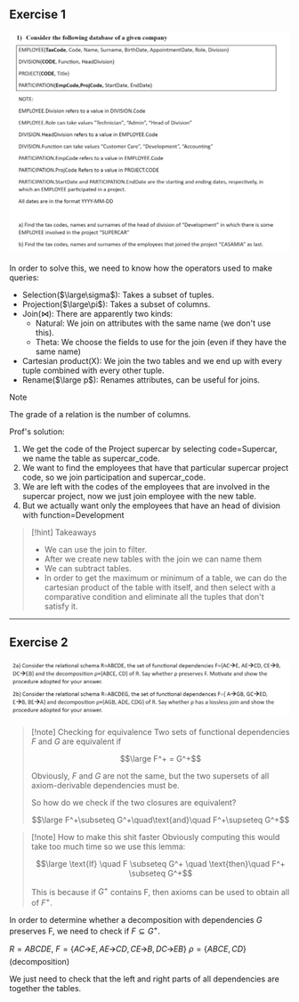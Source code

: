 ## Exercise 1

![](../z_images/Pasted%20image%2020230824105209.png)

In order to solve this, we need to know how the operators used to make queries:
- Selection($\large\sigma$): Takes a subset of tuples.
- Projection($\large\pi$): Takes a subset of columns.
- Join($\Join$): There are apparently two kinds:
	- Natural: We join on attributes with the same name (we don't use this).
	- Theta: We choose the fields to use for the join (even if they have the same name)
- Cartesian product(X): We join the two tables and we end up with every tuple combined with every other tuple. 
- Rename($\large p$): Renames attributes, can be useful for joins.

> [!note]
> The grade of a relation is the number of columns.


Prof's solution:
1) We get the code of the Project supercar by selecting code=Supercar, we name the table as supercar_code.
2) We want to find the employees that have that particular supercar project code, so we join participation and supercar_code.
3) We are left with the codes of the employees that are involved in the supercar project, now we just join employee with the new table.
4) But we actually want only the employees that have an head of division with function=Development 


> [!hint] Takeaways
> - We can use the join to filter.
> - After we create new tables with the join we can name them
> - We can subtract tables.
> - In order to get the maximum or minimum of a table, we can do the cartesian product of the table with itself, and then select with a comparative condition and eliminate all the tuples that don't satisfy it.

---

## Exercise 2

![](../z_images/Pasted%20image%2020230825180314.png)

> [!note] Checking for equivalence
> Two sets of functional dependencies $F$ and $G$ are equivalent if
> 
> $$\large F^+ = G^+$$
> 
> Obviously, $F$ and $G$ are not the same, but the two supersets of all axiom-derivable dependencies must be.
> 
> So how do we check if the two closures are equivalent?
> 
> $$\large F^+\subseteq G^+\quad\text{and}\quad F^+\supseteq G^+$$

> [!note] How to make this shit faster
> Obviously computing this would take too much time so we use this lemma:
> 
> $$\large \text{If} \quad F \subseteq G^+ \quad \text{then}\quad F^+ \subseteq G^+$$
> 
> This is because if $G^+$ contains F, then axioms can be used to obtain all of $F^+$.

In order to determine whether a decomposition with dependencies $G$ preserves F, we need to check if $F \subseteq G^+$.

$R=ABCDE$, 
$F=\{AC🡪E, AE🡪CD, CE🡪B, DC🡪EB\}$
$ρ=\{ABCE, CD\}$ (decomposition)


We just need to check that the left and right parts of all dependencies are together the tables.
